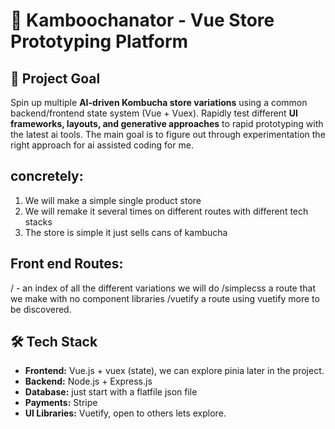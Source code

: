 # 🚀 Kamboochanator - Vue Store Prototyping Platform

## 🎯 Project Goal
Spin up multiple **AI-driven Kombucha store variations** using a common backend/frontend state system (Vue + Vuex). Rapidly test different **UI frameworks, layouts, and generative approaches** to rapid prototyping with the latest ai tools. The main goal is to figure out through experimentation the right approach for ai assisted coding for me.

## concretely:
1. We will make a simple single product store
2. We will remake it several times on different routes with different tech stacks
3. The store is simple it just sells cans of kambucha




## Front end Routes:
/ - an index of all the different variations we will do
/simplecss a route that we make with no component libraries 
/vuetify a route using vuetify
more to be discovered.

## 🛠 Tech Stack
- **Frontend:** Vue.js + vuex (state), we can explore pinia later in the project.
- **Backend:** Node.js + Express.js
- **Database:** just start with a flatfile json file
- **Payments:** Stripe
- **UI Libraries:** Vuetify, open to others lets explore.



